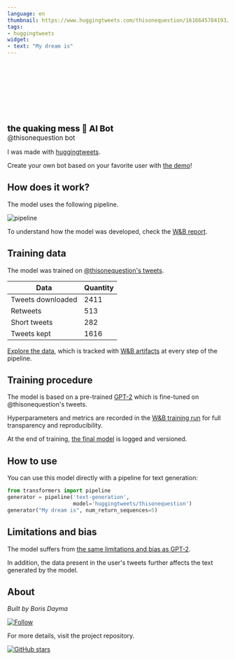 ```yaml
---
language: en
thumbnail: https://www.huggingtweets.com/thisonequestion/1616645784193/predictions.png
tags:
- huggingtweets
widget:
- text: "My dream is"
---
```


<div>
<div style="width: 132px; height:132px; border-radius: 50%; background-size: cover; background-image: url('https://pbs.twimg.com/profile_images/1279561339346829312/dLKxQU8D_400x400.jpg')">
</div>
<div style="margin-top: 8px; font-size: 19px; font-weight: 800">the quaking mess 🤖 AI Bot </div>
<div style="font-size: 15px">@thisonequestion bot</div>
</div>

I was made with [huggingtweets](https://github.com/borisdayma/huggingtweets).

Create your own bot based on your favorite user with [the demo](https://colab.research.google.com/github/borisdayma/huggingtweets/blob/master/huggingtweets-demo.ipynb)!

## How does it work?

The model uses the following pipeline.

![pipeline](https://github.com/borisdayma/huggingtweets/blob/master/img/pipeline.png?raw=true)

To understand how the model was developed, check the [W&B report](https://app.wandb.ai/wandb/huggingtweets/reports/HuggingTweets-Train-a-model-to-generate-tweets--VmlldzoxMTY5MjI).

## Training data

The model was trained on [@thisonequestion's tweets](https://twitter.com/thisonequestion).

| Data | Quantity |
| --- | --- |
| Tweets downloaded | 2411 |
| Retweets | 513 |
| Short tweets | 282 |
| Tweets kept | 1616 |

[Explore the data](https://wandb.ai/wandb/huggingtweets/runs/2js0kjnw/artifacts), which is tracked with [W&B artifacts](https://docs.wandb.com/artifacts) at every step of the pipeline.

## Training procedure

The model is based on a pre-trained [GPT-2](https://huggingface.co/gpt2) which is fine-tuned on @thisonequestion's tweets.

Hyperparameters and metrics are recorded in the [W&B training run](https://wandb.ai/wandb/huggingtweets/runs/1yiuo9m6) for full transparency and reproducibility.

At the end of training, [the final model](https://wandb.ai/wandb/huggingtweets/runs/1yiuo9m6/artifacts) is logged and versioned.

## How to use

You can use this model directly with a pipeline for text generation:

```python
from transformers import pipeline
generator = pipeline('text-generation',
                     model='huggingtweets/thisonequestion')
generator("My dream is", num_return_sequences=5)
```

## Limitations and bias

The model suffers from [the same limitations and bias as GPT-2](https://huggingface.co/gpt2#limitations-and-bias).

In addition, the data present in the user's tweets further affects the text generated by the model.

## About

*Built by Boris Dayma*

[![Follow](https://img.shields.io/twitter/follow/borisdayma?style=social)](https://twitter.com/intent/follow?screen_name=borisdayma)

For more details, visit the project repository.

[![GitHub stars](https://img.shields.io/github/stars/borisdayma/huggingtweets?style=social)](https://github.com/borisdayma/huggingtweets)
